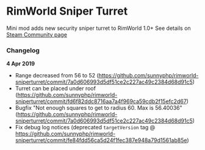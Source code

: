 # RimWorld Sniper Turret

Mini mod adds new security sniper turret to RimWorld 1.0+
See details on [Steam Community page](https://steamcommunity.com/sharedfiles/filedetails/?id=836962620)

### Changelog

**4 Apr 2019**

 - Range decreased from 56 to 52 (https://github.com/sunnyphp/rimworld-sniperturret/commit/7a0d606993d5df51ce2c227ac49c2384d68d91c5)
 - Turret can be placed under roof (https://github.com/sunnyphp/rimworld-sniperturret/commit/fd6f82ddc8716aa7a4f969ca59cdb2f15efc2d67)
 - Bugfix "Not enough squares to get to radius 60. Max is 56.40036" (https://github.com/sunnyphp/rimworld-sniperturret/commit/7a0d606993d5df51ce2c227ac49c2384d68d91c5)
 - Fix debug log notices (deprecated `targetVersion` tag @ https://github.com/sunnyphp/rimworld-sniperturret/commit/fe84fdd56ca5d24f1fec387e948a79d1561ab85e)

